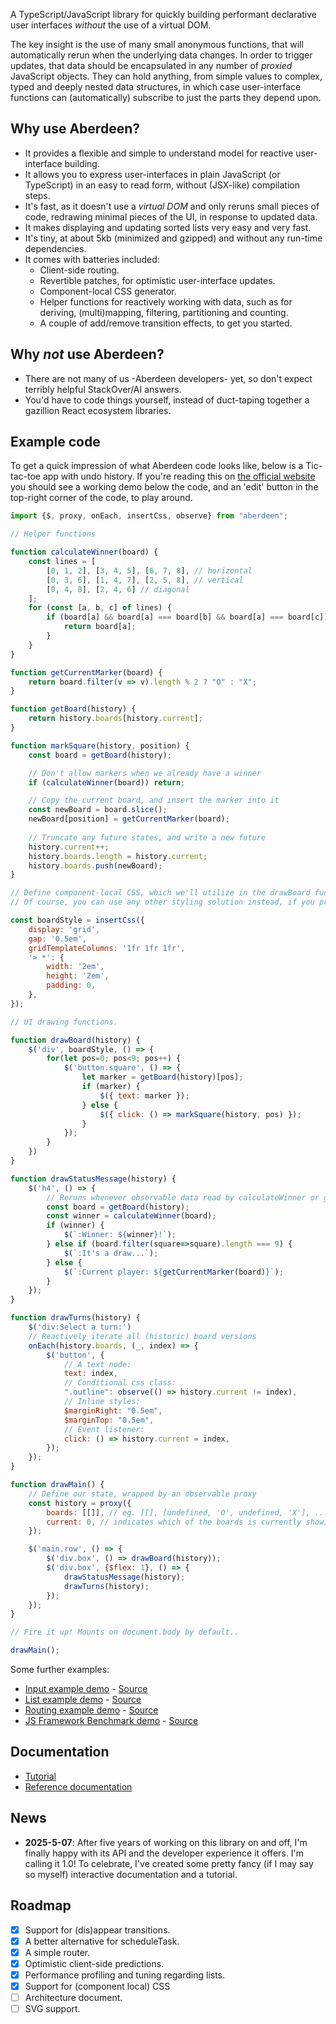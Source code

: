 A TypeScript/JavaScript library for quickly building performant declarative user interfaces *without* the use of a virtual DOM.

The key insight is the use of many small anonymous functions, that will automatically rerun when the underlying data changes. In order to trigger updates, that data should be encapsulated in any number of *proxied* JavaScript objects. They can hold anything, from simple values to complex, typed and deeply nested data structures, in which case user-interface functions can (automatically) subscribe to just the parts they depend upon.

## Why use Aberdeen?

- It provides a flexible and simple to understand model for reactive user-interface building.
- It allows you to express user-interfaces in plain JavaScript (or TypeScript) in an easy to read form, without (JSX-like) compilation steps.
- It's fast, as it doesn't use a *virtual DOM* and only reruns small pieces of code, redrawing minimal pieces of the UI, in response to updated data. 
- It makes displaying and updating sorted lists very easy and very fast.
- It's tiny, at about 5kb (minimized and gzipped) and without any run-time dependencies.
- It comes with batteries included:
  - Client-side routing.
  - Revertible patches, for optimistic user-interface updates.
  - Component-local CSS generator.
  - Helper functions for reactively working with data, such as for deriving, (multi)mapping, filtering, partitioning and counting.
  - A couple of add/remove transition effects, to get you started.

## Why *not* use Aberdeen?

- There are not many of us -Aberdeen developers- yet, so don't expect terribly helpful StackOver/AI answers.
- You'd have to code things yourself, instead of duct-taping together a gazillion React ecosystem libraries.

## Example code

To get a quick impression of what Aberdeen code looks like, below is a Tic-tac-toe app with undo history. If you're reading this on [the official website](https://vanviegen.github.io/aberdeen/README/) you should see a working demo below the code, and an 'edit' button in the top-right corner of the code, to play around.

```javascript
import {$, proxy, onEach, insertCss, observe} from "aberdeen";

// Helper functions

function calculateWinner(board) {
    const lines = [
        [0, 1, 2], [3, 4, 5], [6, 7, 8], // horizontal
        [0, 3, 6], [1, 4, 7], [2, 5, 8], // vertical
        [0, 4, 8], [2, 4, 6] // diagonal
    ];
    for (const [a, b, c] of lines) {
        if (board[a] && board[a] === board[b] && board[a] === board[c]) {
            return board[a];
        }
    }
}

function getCurrentMarker(board) {
	return board.filter(v => v).length % 2 ? "O" : "X";
}

function getBoard(history) {
    return history.boards[history.current];
}

function markSquare(history, position) {
    const board = getBoard(history);

    // Don't allow markers when we already have a winner
    if (calculateWinner(board)) return;

    // Copy the current board, and insert the marker into it
    const newBoard = board.slice();
    newBoard[position] = getCurrentMarker(board);
    
    // Truncate any future states, and write a new future
    history.current++;
    history.boards.length = history.current;
    history.boards.push(newBoard);
}

// Define component-local CSS, which we'll utilize in the drawBoard function.
// Of course, you can use any other styling solution instead, if you prefer.

const boardStyle = insertCss({
    display: 'grid',
    gap: '0.5em',
    gridTemplateColumns: '1fr 1fr 1fr',
    '> *': {
        width: '2em',
        height: '2em',
        padding: 0,
    },
});

// UI drawing functions.

function drawBoard(history) {
    $('div', boardStyle, () => {
        for(let pos=0; pos<9; pos++) {
            $('button.square', () => {
                let marker = getBoard(history)[pos];
                if (marker) {
                    $({ text: marker });
                } else {
                    $({ click: () => markSquare(history, pos) });
                }
            });
        }
    })
}

function drawStatusMessage(history) {
    $('h4', () => {
        // Reruns whenever observable data read by calculateWinner or getCurrentMarker changes
        const board = getBoard(history);
        const winner = calculateWinner(board);
        if (winner) {
            $(`:Winner: ${winner}!`);
        } else if (board.filter(square=>square).length === 9) {
            $(`:It's a draw...`);
        } else {
            $(`:Current player: ${getCurrentMarker(board)}`);
        }
    });
}

function drawTurns(history) {
    $('div:Select a turn:')
    // Reactively iterate all (historic) board versions
    onEach(history.boards, (_, index) => {
        $('button', {
            // A text node:
            text: index,
            // Conditional css class:
            ".outline": observe(() => history.current != index),
            // Inline styles:
            $marginRight: "0.5em",
            $marginTop: "0.5em",
            // Event listener:
            click: () => history.current = index,
        });
    });
}

function drawMain() {
    // Define our state, wrapped by an observable proxy
    const history = proxy({
        boards: [[]], // eg. [[], [undefined, 'O', undefined, 'X'], ...]
        current: 0, // indicates which of the boards is currently showing
    });

    $('main.row', () => {
        $('div.box', () => drawBoard(history));
        $('div.box', {$flex: 1}, () => {
            drawStatusMessage(history);
            drawTurns(history);
        });
    });
}

// Fire it up! Mounts on document.body by default..

drawMain();
```

Some further examples:

- [Input example demo](https://vanviegen.github.io/aberdeen/examples/input/) - [Source](https://github.com/vanviegen/aberdeen/tree/master/examples/input)
- [List example demo](https://vanviegen.github.io/aberdeen/examples/list/) - [Source](https://github.com/vanviegen/aberdeen/tree/master/examples/list)
- [Routing example demo](https://vanviegen.github.io/aberdeen/examples/router/) - [Source](https://github.com/vanviegen/aberdeen/tree/master/examples/router)
- [JS Framework Benchmark demo](https://vanviegen.github.io/aberdeen/examples/js-framework-benchmark/) - [Source](https://github.com/vanviegen/aberdeen/tree/master/examples/js-framework-benchmark)


## Documentation

- [Tutorial](https://vanviegen.github.io/aberdeen/Tutorial/)
- [Reference documentation](https://vanviegen.github.io/aberdeen/modules.html)

## News

- **2025-5-07**: After five years of working on this library on and off, I'm finally happy with its API and the developer experience it offers. I'm calling it 1.0! To celebrate, I've created some pretty fancy (if I may say so myself) interactive documentation and a tutorial.

## Roadmap

- [x] Support for (dis)appear transitions.
- [x] A better alternative for scheduleTask.
- [x] A simple router.
- [x] Optimistic client-side predictions.
- [x] Performance profiling and tuning regarding lists.
- [x] Support for (component local) CSS
- [ ] Architecture document.
- [ ] SVG support.
